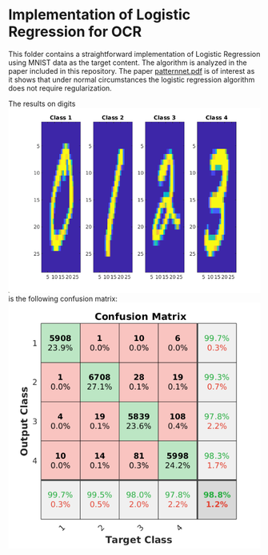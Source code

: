 # Implementation of Logistic Regression for OCR

This folder contains a straightforward implementation of Logistic
Regression using MNIST data as the target content. The algorithm is
analyzed in the paper included in this repository.  The paper
[patternnet.pdf](patternnet.pdf) is of interest as it shows that under normal
circumstances the logistic regression algorithm does not require
regularization.


The results on digits
![Digits 0-3](0_1_2_3_digits.png)
is the following confusion matrix:
![Confusion matrix](0_1_2_3_confusion.png)